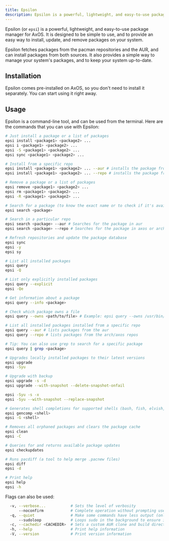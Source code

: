 ```yaml
---
title: Epsilon
description: Epsilon is a powerful, lightweight, and easy-to-use package manager for AxOS
---
```


Epsilon (or `epsi`) is a powerful, lightweight, and easy-to-use package manager for AxOS. It is designed to be simple to use, and to provide an easy way to install, update, and remove packages on your system.

Epsilon fetches packages from the pacman repositories and the AUR, and can install packages from both sources. It also provides a simple way to manage your system's packages, and to keep your system up-to-date.

## Installation

Epsilon comes pre-installed on AxOS, so you don't need to install it separately. You can start using it right away.

## Usage

Epsilon is a command-line tool, and can be used from the terminal. Here are the commands that you can use with Epsilon:

```bash
# Just install a package or a list of packages
epsi install <package1> <package2> ...
epsi i <package1> <package2> ...
epsi -S <package1> <package2> ...
epsi sync <package1> <package2> ...

# Install from a specific repo
epsi install <package1> <package2> ... --aur # installs the package from the aur
epsi install <package1> <package2> ... --repo # installs the package from the axos or arch repos
```

```bash
# Remove a package or a list of packages
epsi remove <package1> <package2> ...
epsi rm <package1> <package2> ...
epsi -R <package1> <package2> ...
```

```bash
# Search for a package (to know the exact name or to check if it's available)
epsi search <package>

# Search in a particular repo
epsi search <package> --aur # Searches for the package in aur
epsi search <package> --repo # Searches for the package in axos or arch repos
```

```bash
# Refresh repositories and update the package database
epsi sync
epsi -y
epsi sy
```

```bash
# List all installed packages
epsi query
epsi -Q

# List only explicitly installed packages
epsi query --explicit
epsi -Qe

# Get information about a package
epsi query --info <package>

# Check which package owns a file
epsi query --owns <path/to/file> # Example: epsi query --owns /usr/bin/python

# List all installed packages installed from a specific repo
epsi query --aur # lists packages from the aur
epsi query --repo # lists packages from the arch/axos repos

# Tip: You can also use grep to search for a specific package
epsi query | grep <package>
```

```bash
# Upgrades locally installed packages to their latest versions
epsi upgrade
epsi -Syu

# Upgrade with backup
epsi upgrade -s -d
epsi upgrade --with-snapshot --delete-snapshot-onfail

epsi -Syu -s -x
epsi -Syu --with-snapshot --replace-snapshot
```

```bash
# Generates shell completions for supported shells (bash, fish, elvish, pwsh)
epsi gencomp <shell>
epsi -G <shell>
```

```bash
# Removes all orphaned packages and clears the package cache
epsi clean
epsi -C
```

```bash
# Queries for and returns available package updates
epsi checkupdates
```

```bash
# Runs pacdiff (a tool to help merge .pacnew files)
epsi diff
epsi -d
```

```bash
# Print help
epsi help
epsi -h
```

Flags can also be used:

```bash
  -v, --verbose...           # Sets the level of verbosity
      --noconfirm            # Complete operation without prompting user
  -q, --quiet                # Make some commands have less output (only clean, upgrade, and install are supported)
      --sudoloop             # Loops sudo in the background to ensure it doesn't time out during long builds
  -c, --cachedir <CACHEDIR>  # Sets a custom AUR clone and build directory for the specified operation
  -h, --help                 # Print help information
  -V, --version              # Print version information
```
